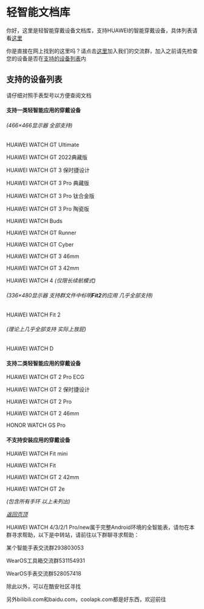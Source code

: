 # 轻智能文档库
你好，这里是轻智能穿戴设备文档库，支持HUAWEI的智能穿戴设备，具体列表请看[这里](README.md#支持的设备列表)

你是直接在网上找到的这里吗？请点击[这里](ttp://qm.qq.com/cgi-bin/qm/qr?_wv=1027&k=BHJ4Eq_TVoptonjQAi5iHW8tO7OEexAt&authKey=Qz80UW1Nj376vyQ1HtpMrAcvigkxko50WBEXbqbZrYI%2BK79b6F59g%2Ba1Sx2XmzBr&noverify=0&group_code=576552423)加入我们的交流群，加入之前请先检查您的设备是否在[支持的设备列表](README.md#支持的设备列表)内

## 支持的设备列表
请仔细对照手表型号以方便查阅文档
#### 支持一类轻智能应用的穿戴设备
###### *(466×466显示器 全部支持)*

HUAWEI WATCH GT Ultimate

HUAWEI WATCH GT 2022典藏版

HUAWEI WATCH GT 3 保时捷设计

HUAWEI WATCH GT 3 Pro 典藏版

HUAWEI WATCH GT 3 Pro 钛合金版

HUAWEI WATCH GT 3 Pro 陶瓷版

HUAWEI WATCH Buds

HUAWEI WATCH GT Runner

HUAWEI WATCH GT Cyber

HUAWEI WATCH GT 3 46mm

HUAWEI WATCH GT 3 42mm

HUAWEI WATCH 4 *(仅限长续航模式)*


###### *(336×480显示器 支持群文件中标明**Fit2**的应用 几乎全部支持)*

HUAWEI WATCH Fit 2

###### *(理论上几乎全部支持 实际上放屁)*

HUAWEI WATCH D

#### 支持二类轻智能应用的穿戴设备

HUAWEI WATCH GT 2 Pro ECG

HUAWEI WATCH GT 2 保时捷设计

HUAWEI WATCH GT 2 Pro

HUAWEI WATCH GT 2 46mm

HONOR WATCH GS Pro


#### 不支持安装应用的穿戴设备

HUAWEI WATCH Fit mini

HUAWEI WATCH Fit

HUAWEI WATCH GT 2 42mm

HUAWEI WATCH GT 2e

*(包含所有手环 以上未列出)*

*[返回页顶](README.md#轻智能文档库)*

HUAWEI WATCH 4/3/2/1 Pro/new属于完整Android环境的全智能表，请勿在本群寻求帮助，以下是中转站，请前往以下群聊寻求帮助：

某个智能手表交流群293803053

WearOS工具箱交流群531154931

WearOS手表交流群528057418

除此以外，可以在酷安社区寻找

另外bilibili.com和baidu.com，coolapk.com都是好东西，欢迎前往
